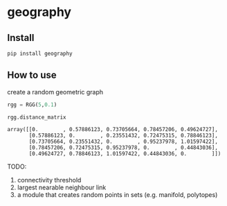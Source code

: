 # geography

<!-- WARNING: THIS FILE WAS AUTOGENERATED! DO NOT EDIT! -->

## Install

``` sh
pip install geography
```

## How to use

create a random geometric graph

``` python
rgg = RGG(5,0.1)
```

``` python
rgg.distance_matrix
```

    array([[0.        , 0.57886123, 0.73705664, 0.78457206, 0.49624727],
           [0.57886123, 0.        , 0.23551432, 0.72475315, 0.78846123],
           [0.73705664, 0.23551432, 0.        , 0.95237978, 1.01597422],
           [0.78457206, 0.72475315, 0.95237978, 0.        , 0.44843036],
           [0.49624727, 0.78846123, 1.01597422, 0.44843036, 0.        ]])

TODO:

1.  connectivity threshold  
2.  largest nearable neighbour link  
3.  a module that creates random points in sets (e.g. manifold,
    polytopes)

